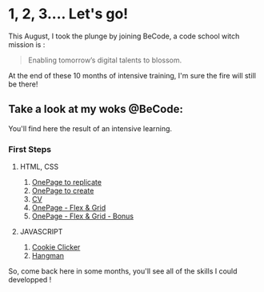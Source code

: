 # **1, 2, 3.... Let's go!**

This August, I took the plunge by joining BeCode, a code school witch mission is :

 >Enabling tomorrow’s digital talents to blossom.

At the end of these 10 months of intensive training, I'm sure the fire will still be there!

## Take a look at my woks @BeCode:

You'll find here the result of an intensive learning.

### First Steps

1. HTML, CSS
    1. [OnePage to replicate](https://florencejacobs.github.io/turlututu/)
    2. [OnePage to create](https://florencejacobs.github.io/page_association/)
    3. [CV](https://florencejacobs.github.io/mon_cv/)
    4. [OnePage - Flex & Grid](https://florencejacobs.github.io/tim_berners_lee/)
    5. [OnePage - Flex & Grid - Bonus](https://florencejacobs.github.io/carte_animee/)
    
2. JAVASCRIPT
    1. [Cookie Clicker](https://florencejacobs.github.io/CookieClicker/ "CookieClicker")
    2. [Hangman](https://florencejacobs.github.io/Hangman/ "Hangman")

So, come back here in some months, you'll see all of the skills I could developped !

